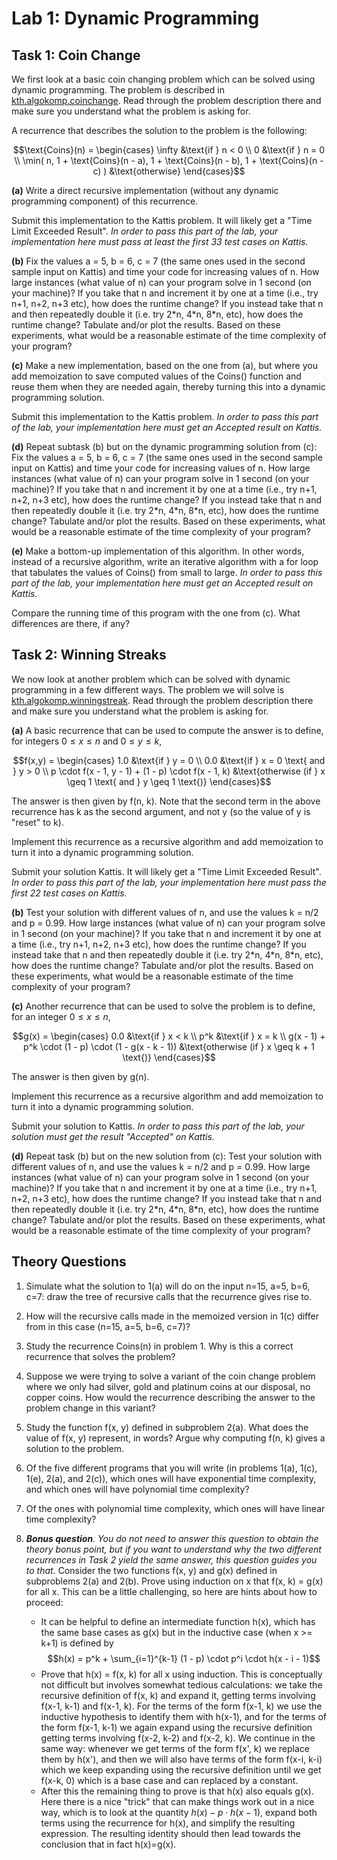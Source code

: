# Lab 1: Dynamic Programming

## Task 1: Coin Change

We first look at a basic coin changing problem which can be solved using dynamic programming. The
problem is described in [kth.algokomp.coinchange](https://kth.kattis.com/courses/DD2352/algokomp24/assignments/hnrhei/problems/kth.algokomp.coinchange).
Read through the problem description there and make sure you understand what the problem is asking
for.

A recurrence that describes the solution to the problem is the following:
```math
\text{Coins}(n) = \begin{cases}
   \infty &\text{if } n < 0 \\
   0 &\text{if } n = 0 \\
   \min(
      n,
      1 + \text{Coins}(n - a),
      1 + \text{Coins}(n - b),
      1 + \text{Coins}(n - c)
    ) &\text{otherwise}
\end{cases}
```

**(a)** Write a direct recursive implementation (without any dynamic programming component) of this
recurrence.

Submit this implementation to the Kattis problem. It will likely get a "Time Limit Exceeded
Result". *In order to pass this part of the lab, your implementation here must pass at least the
first 33 test cases on Kattis.*

**(b)** Fix the values a = 5, b = 6, c = 7 (the same ones used in the second sample input on
Kattis) and time your code for increasing values of n. How large instances (what value of n) can
your program solve in 1 second (on your machine)? If you take that n and increment it by one at a
time (i.e., try n+1, n+2, n+3 etc), how does the runtime change? If you instead take that n and
then repeatedly double it (i.e. try 2\*n, 4\*n, 8\*n, etc), how does the runtime change? Tabulate
and/or plot the results. Based on these experiments, what would be a reasonable estimate of the
time complexity of your program?

**(c)** Make a new implementation, based on the one from (a), but where you add memoization to save
computed values of the Coins() function and reuse them when they are needed again, thereby turning
this into a dynamic programming solution.

Submit this implementation to the Kattis problem. *In order to pass this part of the lab, your
implementation here must get an Accepted result on Kattis.*

**(d)** Repeat subtask (b) but on the dynamic programming solution from (c):
Fix the values a = 5, b = 6, c = 7 (the same ones used in the second sample input on Kattis) and
time your code for increasing values of n. How large instances (what value of n) can your program
solve in 1 second (on your machine)? If you take that n and increment it by one at a time (i.e.,
try n+1, n+2, n+3 etc), how does the runtime change? If you instead take that n and then repeatedly
double it (i.e. try 2\*n, 4\*n, 8\*n, etc), how does the runtime change? Tabulate and/or plot the
results. Based on these experiments, what would be a reasonable estimate of the time complexity of
your program?

**(e)** Make a bottom-up implementation of this algorithm. In other words, instead of a recursive
algorithm, write an iterative algorithm with a for loop that tabulates the values of Coins() from
small to large. *In order to pass this part of the lab, your implementation here must get an
Accepted result on Kattis.*

Compare the running time of this program with the one from (c). What differences are there, if any?

## Task 2: Winning Streaks

We now look at another problem which can be solved with dynamic programming in a few different
ways. The problem we will solve is
[kth.algokomp.winningstreak](https://kth.kattis.com/courses/DD2352/algokomp24/assignments/hnrhei/problems/kth.algokomp.winningstreak).
Read through the problem description there and make sure you understand what the problem is asking
for.

**(a)** A basic recurrence that can be used to compute the answer is to define, for integers
$0 \leq x \leq n$ and $0 \leq y \leq k$,
```math
f(x,y) = \begin{cases}
  1.0 &\text{if } y = 0 \\
  0.0 &\text{if } x = 0 \text{ and } y > 0 \\
  p \cdot f(x - 1, y - 1) + (1 - p) \cdot f(x - 1, k)
    &\text{otherwise (if } x \geq 1 \text{ and } y \geq 1 \text{)}
\end{cases}
```
The answer is then given by f(n, k).  Note that the second term in the above recurrence has k as
the second argument, and not y (so the value of y is "reset" to k).

Implement this recurrence as a recursive algorithm and add memoization to turn it into a dynamic
programming solution.

Submit your solution Kattis. It will likely get a "Time Limit Exceeded Result". *In order to pass
this part of the lab, your implementation here must pass the first 22 test cases on Kattis.*

**(b)** Test your solution with different values of n, and use the values k = n/2 and p = 0.99. How
large instances (what value of n) can your program solve in 1 second (on your machine)? If you take
that n and increment it by one at a time (i.e., try n+1, n+2, n+3 etc), how does the runtime
change? If you instead take that n and then repeatedly double it (i.e. try 2\*n, 4\*n, 8\*n, etc),
how does the runtime change? Tabulate and/or plot the results. Based on these experiments, what
would be a reasonable estimate of the time complexity of your program?

**(c)** Another recurrence that can be used to solve the problem is to define, for an integer
$0 \leq x \leq n$,
```math
g(x) = \begin{cases}
  0.0 &\text{if } x < k \\
  p^k &\text{if } x = k \\
  g(x - 1) + p^k \cdot (1 - p) \cdot (1 - g(x - k - 1))
    &\text{otherwise (if } x \geq k + 1 \text{)}
\end{cases}
```
The answer is then given by g(n).

Implement this recurrence as a recursive algorithm and add memoization to turn it into a dynamic
programming solution.

Submit your solution to Kattis. *In order to pass this part of the lab, your solution must get the
result "Accepted" on Kattis.*


**(d)** Repeat task (b) but on the new solution from (c):
Test your solution with different values of n, and use the values k = n/2 and p = 0.99. How large
instances (what value of n) can your program solve in 1 second (on your machine)? If you take that
n and increment it by one at a time (i.e., try n+1, n+2, n+3 etc), how does the runtime change? If
you instead take that n and then repeatedly double it (i.e. try 2\*n, 4\*n, 8\*n, etc), how does
the runtime change? Tabulate and/or plot the results. Based on these experiments, what would be a
reasonable estimate of the time complexity of your program?

## Theory Questions
1. Simulate what the solution to 1(a) will do on the input n=15, a=5, b=6, c=7: draw the tree of
recursive calls that the recurrence gives rise to.
2. How will the recursive calls made in the memoized version in 1(c) differ from in this case
(n=15, a=5, b=6, c=7)?
3. Study the recurrence Coins(n) in problem 1. Why is this a correct recurrence that solves the
problem?
4. Suppose we were trying to solve a variant of the coin change problem where we only had silver,
gold and platinum coins at our disposal, no copper coins.  How would the recurrence describing the
answer to the problem change in this variant?
5. Study the function f(x, y) defined in subproblem 2(a). What does the value of f(x, y) represent,
in words? Argue why computing f(n, k) gives a solution to the problem.
6. Of the five different programs that you will write (in problems 1(a), 1(c), 1(e), 2(a), and
2(c)), which ones will have exponential time complexity, and which ones will have polynomial time
complexity?
7. Of the ones with polynomial time complexity, which ones will have linear time complexity?

8. *__Bonus question__. You do not need to answer this question to obtain the theory bonus point,
but if you want to understand why the two different recurrences in Task 2 yield the same answer,
this question guides you to that.*
Consider the two functions f(x, y) and g(x) defined in subproblems 2(a) and 2(b). Prove using
induction on x that f(x, k) = g(x) for all x. This can be a little challenging, so here are hints
about how to proceed:
    - It can be helpful to define an intermediate function h(x), which has the same base cases as
    g(x) but in the inductive case (when x >= k+1) is defined by
    $$h(x) = p^k + \sum_{i=1}^{k-1} (1 - p) \cdot p^i \cdot h(x - i - 1)$$
    - Prove that h(x) = f(x, k) for all x using induction.  This is conceptually not difficult but
    involves somewhat tedious calculations: we take the recursive definition of f(x, k) and expand
    it, getting terms involving f(x-1, k-1) and f(x-1, k).  For the terms of the form f(x-1, k) we
    use the inductive hypothesis to identify them with h(x-1), and for the terms of the form
    f(x-1, k-1) we again expand using the recursive definition getting terms involving f(x-2, k-2)
    and f(x-2, k).  We continue in the same way: whenever we get terms of the form f(x', k) we
    replace them by h(x'), and then we will also have terms of the form f(x-i, k-i) which we keep
    expanding using the recursive definition until we get f(x-k, 0) which is a base case and can
    replaced by a constant.
    - After this the remaining thing to prove is that h(x) also equals g(x). Here there is a nice
    "trick" that can make things work out in a nice way, which is to look at the quantity
    $h(x) - p \cdot h(x - 1)$, expand both terms using the recurrence for h(x), and simplify the
    resulting expression. The resulting identity should then lead towards the conclusion that in
    fact h(x)=g(x).
